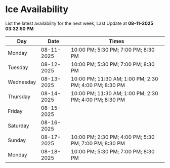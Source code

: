 # Ice Availability

List the latest availability for the next week, Last Update at **08-11-2025 03:32:50 PM**

| Day         | Date        | Times       |
| ----------- | ----------- | ----------- |
|Monday|08-11-2025|10:00 PM; 5:30 PM; 7:00 PM; 8:30 PM|
|Tuesday|08-12-2025|10:00 PM; 5:30 PM; 7:00 PM; 8:30 PM|
|Wednesday|08-13-2025|10:00 PM; 11:30 AM; 1:00 PM; 2:30 PM; 4:00 PM; 8:30 PM|
|Thursday|08-14-2025|10:00 PM; 11:30 AM; 1:00 PM; 2:30 PM; 4:00 PM; 8:30 PM|
|Friday|08-15-2025||
|Saturday|08-16-2025||
|Sunday|08-17-2025|10:00 PM; 2:30 PM; 4:00 PM; 5:30 PM; 7:00 PM; 8:30 PM|
|Monday|08-18-2025|10:00 PM; 5:30 PM; 7:00 PM; 8:30 PM|
